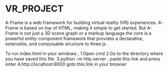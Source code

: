 # VR_PROJECT
A-Frame is a web framework for building virtual reality (VR) experiences. A-Frame is based on top of HTML, making it simple to get started. 
But A-Frame is not just a 3D scene graph or a markup language.the core is a powerful entity-component framework that provides a declarative, extensible, 
and composable structure to three.js.

To run index.html in your windows , 
1.Open cmd 
2.Go to the directory where you have saved this file.
3.python -m http.server , paste this link and press enter
4.http://localhost:8000 goto this link in your browser
